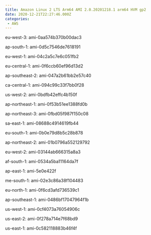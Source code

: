 ```yaml
---
title: Amazon Linux 2 LTS Arm64 AMI 2.0.20201218.1 arm64 HVM gp2
date: 2020-12-21T22:27:46.000Z
categories:
 - AWS
---
```


eu-west-3: ami-0aa574b370b00dac3

ap-south-1: ami-0d5c7546de7618191

eu-west-1: ami-04c2a5c7e6c051fb2

eu-central-1: ami-0f6ccb60ef96d13d2

ap-southeast-2: ami-047a2b61bb2e57c40

ca-central-1: ami-094c99c33f7bb0f28

us-west-2: ami-0bdfb42effc4b150f

ap-northeast-1: ami-0f53b51ee1388fd0b

ap-northeast-3: ami-0fbd05f987f150c08

sa-east-1: ami-08688c4914619fb44

eu-south-1: ami-0b0e79d8b5c28b878

ap-northeast-2: ami-01b0796a552129792

eu-west-2: ami-03144ab666315a8a3

af-south-1: ami-0534a5ba11164da7f

ap-east-1: ami-5e0e422f

me-south-1: ami-02e3c86a38f104483

eu-north-1: ami-0f6cd3afd736539c1

ap-southeast-1: ami-0486bf17047964f1b

us-west-1: ami-0cf4073a76054906c

us-east-2: ami-0f278a714e7f68bd9

us-east-1: ami-0c582118883b46f4f


